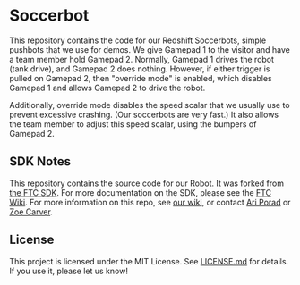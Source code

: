 # Soccerbot

This repository contains the code for our Redshift Soccerbots, simple pushbots that we use for demos. We give Gamepad 1 to the visitor and have a team member hold Gamepad 2. Normally, Gamepad 1 drives the robot (tank drive), and Gamepad 2 does nothing. However, if either trigger is pulled on Gamepad 2, then "override mode" is enabled, which disables Gamepad 1 and allows Gamepad 2 to drive the robot.

Additionally, override mode disables the speed scalar that we usually use to prevent excessive crashing. (Our soccerbots are very fast.) It also allows the team member to adjust this speed scalar, using the bumpers of Gamepad 2.

## SDK Notes

This repository contains the source code for our Robot. It was forked from [the FTC SDK](https://github.com/ftctechnh/ftc_app). For more documentation on the SDK, please see the [FTC Wiki](https://github.com/ftctechnh/ftc_app/wiki). For more information on this repo, see [our wiki](https://github.com/redshiftrobotics/ftc_app/wiki), or contact [Ari Porad](https://github.com/ariporad) or [Zoe Carver](https://github.com/pudility).

## License

This project is licensed under the MIT License. See [LICENSE.md](license.md) for details. If you use it, please let us know!

